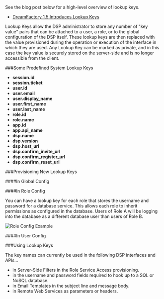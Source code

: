 See the blog post below for a high-level overview of lookup keys.

* [DreamFactory 1.5 Introduces Lookup Keys](http://blog.dreamfactory.com/dreamfactory-introduces-lookup-keys)

Lookup Keys allow the DSP administrator to store any number of "key value" pairs that can be attached to a user, a role, or to the global configuration of the DSP itself. These lookup keys are then replaced with the value provisioned during the operation or execution of the interface in which they are used. Any Lookup Key can be marked as private, and in this case the key value is securely stored on the server-side and is no longer accessible from the client.

###Some Predefined System Lookup Keys

* **session.id**
* **session.ticket**
* **user.id**
* **user.email**
* **user.display_name**
* **user.first_name**
* **user.last_name**
* **role.id**
* **role.name**
* **app.id**
* **app.api_name**
* **dsp.name**
* **dsp.version**
* **dsp.host_url**
* **dsp.confirm_invite_url**
* **dsp.confirm_register_url**
* **dsp.confirm_reset_url**

###Provisioning New Lookup Keys

####In Global Config

####In Role Config

You can have a lookup key for each role that stores the username and password for a database service. This allows each role to inherit permissions as configured in the database. Users of Role A will be logging into the database as a different database user than users of Role B.

![Role Config Example](http://www.dreamfactory.net/dsp/images/4.png)

####In User Config

###Using Lookup Keys

The key names can currently be used in the following DSP interfaces and APIs... 

* in Server-Side Filters in the Role Service Access provisioning.
* in the username and password fields required to hook up to a SQL or NoSQL database. 
* in Email Templates in the subject line and message body.
* in Remote Web Services as parameters or headers.